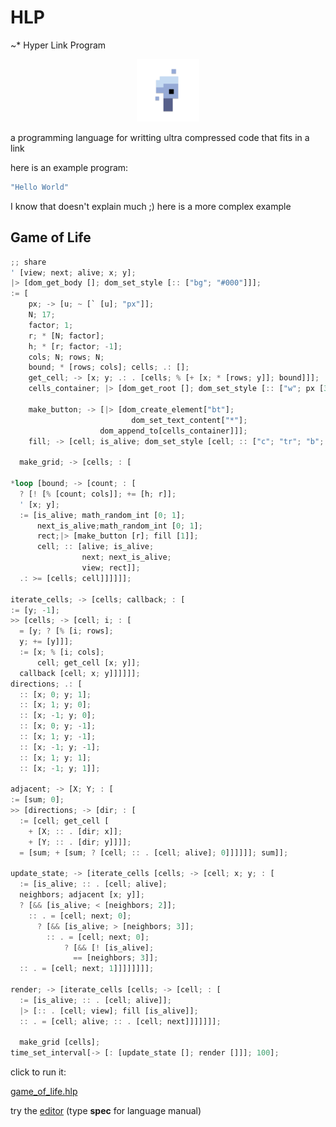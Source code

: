 # HLP

~\* Hyper Link Program

<p align="center">
<img width="100" src="./editor/assets/images/icon-512.png"/>
</p>
a programming language for writting ultra compressed code that fits in a link

here is an example program:

```rs
"Hello World"
```

I know that doesn't explain much ;)
here is a more complex example

## Game of Life

```rs
;; share
' [view; next; alive; x; y];
|> [dom_get_body []; dom_set_style [:: ["bg"; "#000"]]];
:= [
    px; -> [u; ~ [` [u]; "px"]];
    N; 17;
    factor; 1;
    r; * [N; factor];
    h; * [r; factor; -1];
    cols; N; rows; N;
    bound; * [rows; cols]; cells; .: [];
    get_cell; -> [x; y; .: . [cells; % [+ [x; * [rows; y]]; bound]]];
    cells_container; |> [dom_get_root []; dom_set_style [:: ["w"; px [380]]]];

    make_button; -> [|> [dom_create_element["bt"];
                           dom_set_text_content["*"];
                    dom_append_to[cells_container]]];
    fill; -> [cell; is_alive; dom_set_style [cell; :: ["c"; "tr"; "b"; "s2t"; "bg"; ? [is_alive; "#fff"; 0]]]];

  make_grid; -> [cells; : [

*loop [bound; -> [count; : [
  ? [! [% [count; cols]]; += [h; r]];
  ' [x; y];
  := [is_alive; math_random_int [0; 1];
      next_is_alive;math_random_int [0; 1];
      rect;|> [make_button [r]; fill [1]];
      cell; :: [alive; is_alive;
                next; next_is_alive;
                view; rect]];
  .: >= [cells; cell]]]]]];

iterate_cells; -> [cells; callback; : [
:= [y; -1];
>> [cells; -> [cell; i; : [
  = [y; ? [% [i; rows];
  y; += [y]]];
  := [x; % [i; cols];
      cell; get_cell [x; y]];
  callback [cell; x; y]]]]]];
directions; .: [
  :: [x; 0; y; 1];
  :: [x; 1; y; 0];
  :: [x; -1; y; 0];
  :: [x; 0; y; -1];
  :: [x; 1; y; -1];
  :: [x; -1; y; -1];
  :: [x; 1; y; 1];
  :: [x; -1; y; 1]];

adjacent; -> [X; Y; : [
:= [sum; 0];
>> [directions; -> [dir; : [
  := [cell; get_cell [
    + [X; :: . [dir; x]];
    + [Y; :: . [dir; y]]]];
  = [sum; + [sum; ? [cell; :: . [cell; alive]; 0]]]]]]; sum]];

update_state; -> [iterate_cells [cells; -> [cell; x; y; : [
  := [is_alive; :: . [cell; alive];
  neighbors; adjacent [x; y]];
  ? [&& [is_alive; < [neighbors; 2]];
    :: . = [cell; next; 0];
      ? [&& [is_alive; > [neighbors; 3]];
        :: . = [cell; next; 0];
            ? [&& [! [is_alive];
              == [neighbors; 3]];
  :: . = [cell; next; 1]]]]]]]];

render; -> [iterate_cells [cells; -> [cell; : [
  := [is_alive; :: . [cell; alive]];
  |> [:: . [cell; view]; fill [is_alive]];
  :: . = [cell; alive; :: . [cell; next]]]]]]];

  make_grid [cells];
time_set_interval[-> [: [update_state []; render []]]; 100];
```

click to run it:

[game_of_life.hlp](https://at-290690.github.io/hlp?l=J1thMDtiMDtjMDt4O3ldO8akW8SCW8SRW107xqNbImJnIjsiIzAwMCLCtzM7xp5bZDA7xp9bdTt%2BW2BbdV07InB4Il1dO047MTc7ZTA7MTtyOypbTjtlMF07aDsqW3LEFS0xXTtmMDtOO2fEBWgwOypbZzA7ZjBdO2kwO8aiW107asVVeDt5O8aQW2kwOyVbK1t4xid5XV07aDDEfWsw6ACdkucAnXciO2QwWzM4MMK3NDtsxUTGpFvDv1vDilvDlFsiYnQiXTsiKiJdO2vFQm3FI3cwO3QwO8SCxAnERmMiOyJ0ciI7ImIiOyJzMnTECmciOz9bdDA7IiNmZmYiO8VhbsU%2BaTA7OlvFvFtoxQ5jb3VudDs6Wz9bIVslxw5mMF1dO8aVW2g7cl1dOyfkANdd5AE6dDA7w6pbMDsxXTt1ygt25QDWbTBbbDBbcl07MV1dO%2BYAmGPlAKdiMMQtYTA7dsVWiOQAgHcwwrc2O2%2FoAI9jYWxsYmFjazs6W8aeW3nlAW%2FGoMQa5gDtaTs6Wz1beTs%2FWyVbaTtnMF3kAWeVW3nnAdF4O8QX5AGOdzA7ajDlAK9dyVXEQXg7ecRxcOUBrcajW3g7MDt55AC8xQwxO3k7MMcMLcwNxCXlAIzIJskNxSfNG80a5AEEceUAvlg7WeYA1ngwxVegW%2BQAhZ9bZGlyxhjmALMrW1g7xo%2FFFnhdXTsrW1nID3nkAbk9xD8rxAU%2FxDHGj8QGYzBd5AHXNjt45AFZcsVXbzDqATbkAo3FY3TMMnkwO3HoASM%2FW8acxB48W3kwOzLkAZ6ExCdi5QCryB0%2BxB0z1B0hW3TkANOY0SExwrc4O3PxAJHxAI3lA6xtMFvGEWEwXTt0xRXFSGPIKWIwwrc3O27ESV07w5hbxp9bOltyMFtdO3MwW%2BQCAzEwMF07)

try the [editor](https://at-290690.github.io/hlp/editor)
(type **spec** for language manual)

